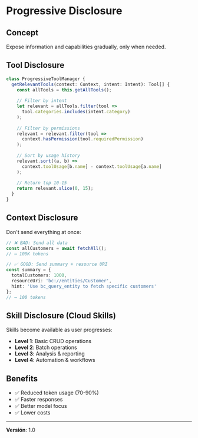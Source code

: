 # Progressive Disclosure

## Concept

Expose information and capabilities gradually, only when needed.

## Tool Disclosure

```typescript
class ProgressiveToolManager {
  getRelevantTools(context: Context, intent: Intent): Tool[] {
    const allTools = this.getAllTools();
    
    // Filter by intent
    let relevant = allTools.filter(tool => 
      tool.categories.includes(intent.category)
    );
    
    // Filter by permissions
    relevant = relevant.filter(tool =>
      context.hasPermission(tool.requiredPermission)
    );
    
    // Sort by usage history
    relevant.sort((a, b) => 
      context.toolUsage[b.name] - context.toolUsage[a.name]
    );
    
    // Return top 10-15
    return relevant.slice(0, 15);
  }
}
```

## Context Disclosure

Don't send everything at once:

```typescript
// ❌ BAD: Send all data
const allCustomers = await fetchAll();
// → 100K tokens

// ✅ GOOD: Send summary + resource URI
const summary = {
  totalCustomers: 1000,
  resourceUri: 'bc://entities/Customer',
  hint: 'Use bc_query_entity to fetch specific customers'
};
// → 100 tokens
```

## Skill Disclosure (Cloud Skills)

Skills become available as user progresses:

- **Level 1**: Basic CRUD operations
- **Level 2**: Batch operations
- **Level 3**: Analysis & reporting
- **Level 4**: Automation & workflows

## Benefits

- ✅ Reduced token usage (70-90%)
- ✅ Faster responses
- ✅ Better model focus
- ✅ Lower costs

---

**Versión**: 1.0
